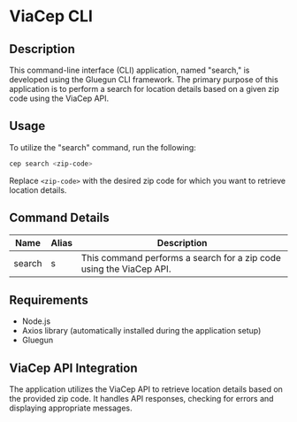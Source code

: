# ViaCep CLI

## Description

This command-line interface (CLI) application, named "search," is developed using the Gluegun CLI framework. The primary purpose of this application is to perform a search for location details based on a given zip code using the ViaCep API.

## Usage

To utilize the "search" command, run the following:

```bash
cep search <zip-code>
```

Replace `<zip-code>` with the desired zip code for which you want to retrieve location details.

## Command Details

| Name   | Alias | Description                                                         |
| ------ | ----- | ------------------------------------------------------------------- |
| search | s     | This command performs a search for a zip code using the ViaCep API. |

## Requirements

- Node.js
- Axios library (automatically installed during the application setup)
- Gluegun

## ViaCep API Integration

The application utilizes the ViaCep API to retrieve location details based on the provided zip code. It handles API responses, checking for errors and displaying appropriate messages.
